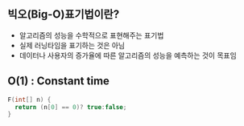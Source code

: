 
## 빅오(Big-O)표기법이란?
- 알고리즘의 성능을 수학적으로 표현해주는 표기법
- 실제 러닝타임을 표기하는 것은 아님
- 데이터나 사용자의 증가율에  따른 알고리즘의 성능을 예측하는 것이 목표임

## O(1) : Constant time

```C
F(int[] n) {
  return (n[0] == 0)? true:false;
}
```
